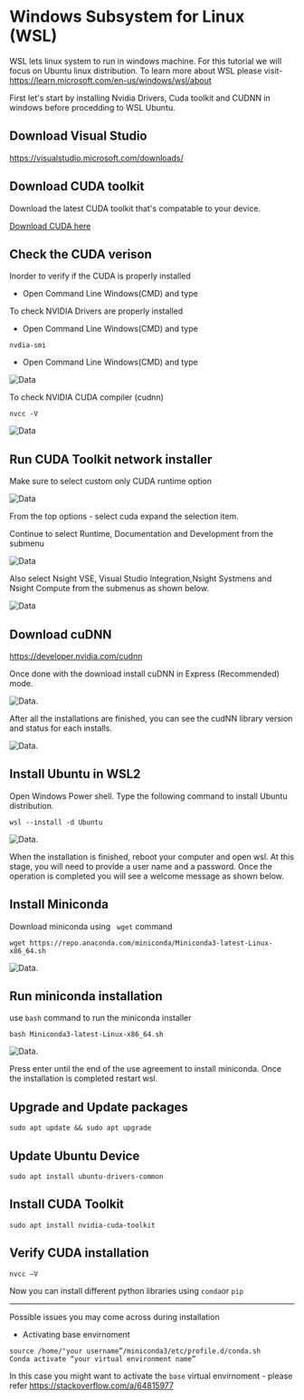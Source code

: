 # **Windows Subsystem for Linux (WSL)**

WSL lets linux system to run in windows machine. For this tutorial we will focus on Ubuntu linux distribution.
To learn more about WSL please visit- https://learn.microsoft.com/en-us/windows/wsl/about

First let's start by installing Nvidia Drivers, Cuda toolkit and CUDNN in windows before procedding to WSL Ubuntu.


## Download Visual Studio

https://visualstudio.microsoft.com/downloads/

## Download CUDA toolkit

Download the latest CUDA toolkit that's compatable to your device.

[Download CUDA here](https://developer.nvidia.com/cuda-downloads?target_os=Windows&target_arch=x86_64&target_version=11&target_type=exe_network)

## Check the CUDA verison

Inorder to verify if the CUDA is properly installed
* Open Command Line Windows(CMD) and type
  
To check NVIDIA Drivers are properly installed
* Open Command Line Windows(CMD) and type

```
nvdia-smi
```

* Open Command Line Windows(CMD) and type
  
![Data](img/nvidia.png)

To check NVIDIA CUDA compiler (cudnn)

```
nvcc -V
```
![Data](img/nvcc.png)

## Run CUDA Toolkit network installer

Make sure to select custom only CUDA runtime option

![Data](img/custom.png)

From the top options - select cuda expand the selection item.

Continue to select Runtime, Documentation and Development from the submenu

![Data](img/cuda_runtime.png)

Also select Nsight VSE, Visual Studio Integration,Nsight Systmens and Nsight Compute from the submenus as shown below.

![Data](img/cuda_nsight.png)

## Download cuDNN

https://developer.nvidia.com/cudnn

Once done with the download install cuDNN in Express (Recommended) mode.

![Data](img/install_cudnn_express.png).

After all the installations are finished, you can see the cudNN library version and status for each installs.

![Data](img/nvidia_installer.png).

## Install Ubuntu in WSL2

Open Windows Power shell. Type the following command to install Ubuntu distribution.

```
wsl --install -d Ubuntu
```

![Data](img/install_ubuntu.png).

When the installation is finished, reboot your computer and open wsl. At this stage, you will need to provide a user name and a password. Once the operation is completed you will see a welcome message as shown below.


## Install Miniconda

Download miniconda using ``` wget``` command

```
wget https://repo.anaconda.com/miniconda/Miniconda3-latest-Linux-x86_64.sh

```
![Data](img/wget.png).

## Run miniconda installation

use ```bash``` command to run the miniconda installer

```
bash Miniconda3-latest-Linux-x86_64.sh
```
![Data](img/bash.png).

Press enter until the end of the use agreement to install miniconda. Once the installation is completed restart wsl.
## Upgrade and Update packages

```
sudo apt update && sudo apt upgrade
```

## Update Ubuntu Device

```
sudo apt install ubuntu-drivers-common
```

## Install CUDA Toolkit
```
sudo apt install nvidia-cuda-toolkit
```

## Verify CUDA installation

```nvcc –V ```

Now you can install different python libraries using ```conda```or ```pip```


---


Possible issues you may come across during installation

* Activating base envirnoment
```
source /home/"your username”/miniconda3/etc/profile.d/conda.sh
Conda activate “your virtual environment name”
```
In this case you might want to activate the ```base``` virtual envirnoment - please refer https://stackoverflow.com/a/64815977 







